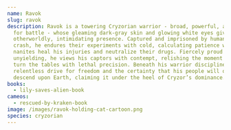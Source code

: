 ```yaml
---
name: Ravok
slug: ravok
description: Ravok is a towering Cryzorian warrior - broad, powerful, and bred
  for battle - whose gleaming dark-gray skin and glowing white eyes give him an
  otherworldly, intimidating presence. Captured and imprisoned by humans after a
  crash, he endures their experiments with cold, calculating patience while his
  nanites heal his injuries and neutralize their drugs. Fiercely proud and
  unyielding, he views his captors with contempt, relishing the moment he can
  turn the tables with lethal precision. Beneath his warrior discipline burns a
  relentless drive for freedom and the certainty that his people will one day
  descend upon Earth, claiming it under the heel of Cryzor’s dominance.
books:
  - lily-saves-alien-book
cameos:
  - rescued-by-kraken-book
image: /images/ravok-holding-cat-cartoon.png
species: cryzorian
---
```

